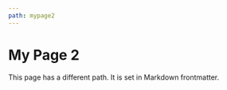 ```yaml
---
path: mypage2
---
```


# My Page 2

This page has a different path.
It is set in Markdown frontmatter.
